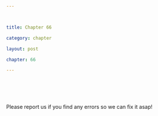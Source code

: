 ```yaml
---



title: Chapter 66

category: chapter

layout: post

chapter: 66 

---
```




<br><br><br><br>
Please report us if you find any errors so we can fix it asap!